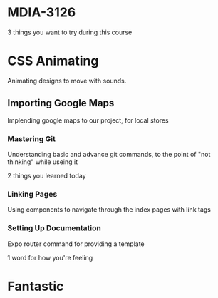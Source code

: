 # MDIA-3126

3 things you want to try during this course
# CSS Animating
Animating designs to move with sounds.
## Importing Google Maps
Implending google maps to our project, for local stores
### Mastering Git
Understanding basic and advance git commands, to the point of "not thinking" while useing it

2 things you learned today
### Linking Pages
Using components to navigate through the index pages with link tags
### Setting Up Documentation
Expo router command for providing a template

1 word for how you're feeling
# Fantastic